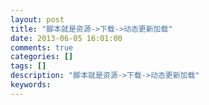 ```yaml
---
layout: post
title: "脚本就是资源->下载->动态更新加载"
date: 2013-06-05 16:01:00 
comments: true
categories: []
tags: []
description: "脚本就是资源->下载->动态更新加载"
keywords: 
---
```





